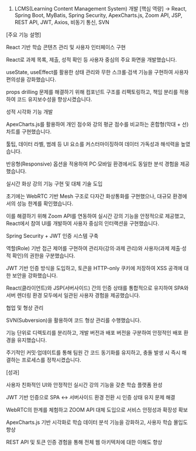 1. LCMS(Learning Content Management System) 개발
[핵심 역량]
→ React, Spring Boot, MyBatis, Spring Security, ApexCharts.js, Zoom API, JSP, REST API, JWT, Axios, 비동기 통신, SVN

[주요 기능 설명]

React 기반 학습 콘텐츠 관리 및 사용자 인터페이스 구현

React로 과제 목록, 제출, 성적 확인 등 사용자 중심의 주요 화면을 개발했습니다.

useState, useEffect를 활용한 상태 관리와 무한 스크롤·검색 기능을 구현하여 사용자 편의성을 강화했습니다.

props drilling 문제를 해결하기 위해 컴포넌트 구조를 리팩토링하고, 책임 분리를 적용하여 코드 유지보수성을 향상시켰습니다.

성적 시각화 기능 개발

ApexCharts.js를 활용하여 개인 점수와 강의 평균 점수를 비교하는 혼합형(막대 + 선) 차트를 구현했습니다.

툴팁, 데이터 라벨, 범례 등 UI 요소를 커스터마이징하여 데이터 가독성과 해석력을 높였습니다.

반응형(Responsive) 옵션을 적용하여 PC·모바일 환경에서도 동일한 분석 경험을 제공했습니다.

실시간 화상 강의 기능 구현 및 대체 기술 도입

초기에는 WebRTC 기반 Mesh 구조로 다자간 화상통화를 구현했으나, 대규모 환경에서의 성능 한계를 확인했습니다.

이를 해결하기 위해 Zoom API를 연동하여 실시간 강의 기능을 안정적으로 제공했고, React에서 참여 UI를 개발하여 사용자 중심의 인터랙션을 구현했습니다.

Spring Security + JWT 인증 시스템 구축

역할(Role) 기반 접근 제어를 구현하여 관리자(강의·과제 관리)와 사용자(과제 제출·성적 확인)의 권한을 구분했습니다.

JWT 기반 인증 방식을 도입하고, 토큰을 HTTP-only 쿠키에 저장하여 XSS 공격에 대한 보안을 강화했습니다.

React(클라이언트)와 JSP(서버사이드) 간의 인증 상태를 통합적으로 유지하여 SPA와 서버 렌더링 환경 모두에서 일관된 사용자 경험을 제공했습니다.

협업 및 형상 관리

SVN(Subversion)을 활용하여 코드 형상 관리를 수행했습니다.

기능 단위로 디렉토리를 분리하고, 개발 버전과 배포 버전을 구분하여 안정적인 배포 환경을 유지했습니다.

주기적인 커밋·업데이트를 통해 팀원 간 코드 동기화를 유지하고, 충돌 발생 시 즉시 해결하는 프로세스를 정착시켰습니다.

[성과]

사용자 친화적인 UI와 안정적인 실시간 강의 기능을 갖춘 학습 플랫폼 완성

JWT 기반 인증으로 SPA ↔ 서버사이드 환경 전환 시 인증 상태 유지 문제 해결

WebRTC의 한계를 체험하고 ZOOM API 대체 도입으로 서비스 안정성과 확장성 확보

ApexCharts.js 기반 시각화로 학습 데이터 분석 기능을 강화하고, 사용자 학습 몰입도 향상

REST API 및 토큰 인증 경험을 통해 전체 웹 아키텍처에 대한 이해도 향상

